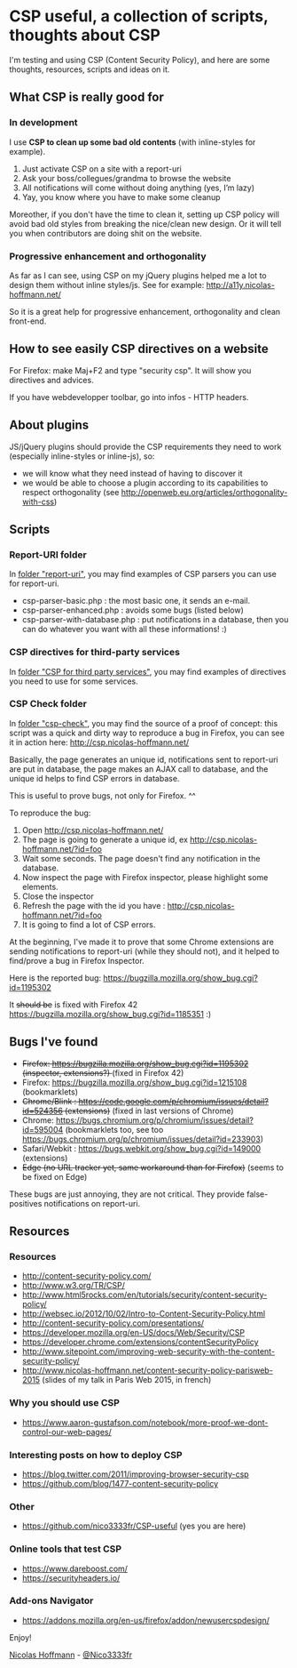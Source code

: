 # CSP useful, a collection of scripts, thoughts about CSP

I'm testing and using CSP (Content Security Policy), and here are some thoughts, resources, scripts and ideas on it.


## What CSP is really good for

### In development

I use __CSP to clean up some bad old contents__ (with inline-styles for example).

1. Just activate CSP on a site with a report-uri
2. Ask your boss/collegues/grandma to browse the website
3. All notifications will come without doing anything (yes, I’m lazy)
4. Yay, you know where you have to make some cleanup

Moreother, if you don't have the time to clean it, setting up CSP policy will avoid bad old styles from breaking the nice/clean new design. Or it will tell you when contributors are doing shit on the website.

### Progressive enhancement and orthogonality

As far as I can see, using CSP on my jQuery plugins helped me a lot to design them without inline styles/js. See for example: http://a11y.nicolas-hoffmann.net/

So it is a great help for progressive enhancement, orthogonality and clean front-end.


## How to see easily CSP directives on a website

For Firefox: make Maj+F2 and type "security csp". It will show you directives and advices.

If you have webdevelopper toolbar, go into infos - HTTP headers.



## About plugins

JS/jQuery plugins should provide the CSP requirements they need to work (especially inline-styles or inline-js), so:

- we will know what they need instead of having to discover it
- we would be able to choose a plugin according to its capabilities to respect orthogonality (see http://openweb.eu.org/articles/orthogonality-with-css)



## Scripts

### Report-URI folder

In [folder "report-uri"](https://github.com/nico3333fr/CSP-useful/tree/master/report-uri), you may find examples of CSP parsers you can use for report-uri.

- csp-parser-basic.php 	: the most basic one, it sends an e-mail.
- csp-parser-enhanced.php :	avoids some bugs (listed below)
- csp-parser-with-database.php : put notifications in a database, then you can do whatever you want with all these informations! :)




### CSP directives for third-party services

In [folder "CSP for third party services"](https://github.com/nico3333fr/CSP-useful/tree/master/csp-for-third-party-services), you may find examples of directives you need to use for some services.




### CSP Check folder

In [folder "csp-check"](https://github.com/nico3333fr/CSP-useful/tree/master/csp-check), you may find the source of a proof of concept: this script was a quick and dirty way to reproduce a bug in Firefox, you can see it in action here: http://csp.nicolas-hoffmann.net/

Basically, the page generates an unique id, notifications sent to report-uri are put in database, the page makes an AJAX call to database, and the unique id helps to find CSP errors in database.

This is useful to prove bugs, not only for Firefox. ^^

To reproduce the bug:

1. Open http://csp.nicolas-hoffmann.net/
2. The page is going to generate a unique id, ex http://csp.nicolas-hoffmann.net/?id=foo
3. Wait some seconds. The page doesn't find any notification in the database.
4. Now inspect the page with Firefox inspector, please highlight some elements.
5. Close the inspector
6. Refresh the page with the id you have : http://csp.nicolas-hoffmann.net/?id=foo
7. It is going to find a lot of CSP errors.

At the beginning, I've made it to prove that some Chrome extensions are sending notifications to report-uri (while they should not), and it helped to find/prove a bug in Firefox Inspector.

Here is the reported bug: https://bugzilla.mozilla.org/show_bug.cgi?id=1195302

It <del>should be</del> is fixed with Firefox 42 https://bugzilla.mozilla.org/show_bug.cgi?id=1185351 :)




## Bugs I've found

- <del> Firefox: https://bugzilla.mozilla.org/show_bug.cgi?id=1195302 (inspector, extensions?) </del> (fixed in Firefox 42)
- Firefox: https://bugzilla.mozilla.org/show_bug.cgi?id=1215108 (bookmarklets)
- <del>Chrome/Blink : https://code.google.com/p/chromium/issues/detail?id=524356 (extensions)</del> (fixed in last versions of Chrome)
- Chrome: https://bugs.chromium.org/p/chromium/issues/detail?id=595004 (bookmarklets too, see too https://bugs.chromium.org/p/chromium/issues/detail?id=233903)
- Safari/Webkit : https://bugs.webkit.org/show_bug.cgi?id=149000 (extensions)
- <del>Edge (no URL tracker yet, same workaround than for Firefox)</del> (seems to be fixed on Edge)

These bugs are just annoying, they are not critical. They provide false-positives notifications on report-uri.


## Resources

### Resources

- http://content-security-policy.com/
- http://www.w3.org/TR/CSP/
- http://www.html5rocks.com/en/tutorials/security/content-security-policy/
- http://websec.io/2012/10/02/Intro-to-Content-Security-Policy.html
- http://content-security-policy.com/presentations/
- https://developer.mozilla.org/en-US/docs/Web/Security/CSP
- https://developer.chrome.com/extensions/contentSecurityPolicy
- http://www.sitepoint.com/improving-web-security-with-the-content-security-policy/
- http://www.nicolas-hoffmann.net/content-security-policy-parisweb-2015 (slides of my talk in Paris Web 2015, in french)


### Why you should use CSP

- https://www.aaron-gustafson.com/notebook/more-proof-we-dont-control-our-web-pages/


### Interesting posts on how to deploy CSP

- https://blog.twitter.com/2011/improving-browser-security-csp
- https://github.com/blog/1477-content-security-policy


### Other

- https://github.com/nico3333fr/CSP-useful (yes you are here)


### Online tools that test CSP

- https://www.dareboost.com/
- https://securityheaders.io/

### Add-ons Navigator
- https://addons.mozilla.org/en-us/firefox/addon/newusercspdesign/

Enjoy!

[Nicolas Hoffmann](http://www.nicolas-hoffmann.net/) - [@Nico3333fr](https://twitter.com/Nico3333fr)
